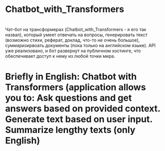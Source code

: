 # Chatbot_with_Transformers
#
Чат-бот на трансформерах (Chatbot_with_Transformers - я его так назвал), 
который умеет отвечать на вопросы, 
генерировать текст (возможно стихи, реферат, доклад, что-то не очень большое), 
суммаризирвоать документы (пока только на английском языке).
API уже реализовано, и бот развернут на публичном хостинге, что обеспечивает доступ к нему из любой точки мира.
#
# Briefly in English: Chatbot with Transformers (application allows you to:  Ask questions and get answers based on provided context. Generate text based on user input. Summarize lengthy texts (only English)
